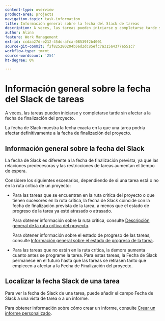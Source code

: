 ```yaml
---
content-type: overview
product-area: projects
navigation-topic: task-information
title: Información general sobre la fecha del Slack de tareas
description: A veces, las tareas pueden iniciarse y completarse tarde sin afectar a la fecha de finalización del proyecto.
author: Alina
feature: Work Management
exl-id: ccdaa27d-e212-45dc-afca-08539f2b4001
source-git-commit: f2f825280204b56d2dc85efc7a315a4377e551c7
workflow-type: tm+mt
source-wordcount: '254'
ht-degree: 0%

---
```


# Información general sobre la fecha del Slack de tareas

A veces, las tareas pueden iniciarse y completarse tarde sin afectar a la fecha de finalización del proyecto.

La fecha de Slack muestra la fecha exacta en la que una tarea podría afectar definitivamente a la fecha de finalización del proyecto.

## Información general sobre la fecha del Slack

La fecha de Slack es diferente a la fecha de finalización prevista, ya que las relaciones predecesoras y las restricciones de tareas aumentan el tiempo de espera.

Considere los siguientes escenarios, dependiendo de si una tarea está o no en la ruta crítica de un proyecto:

* Para las tareas que se encuentran en la ruta crítica del proyecto o que tienen sucesores en la ruta crítica, la fecha de Slack coincide con la fecha de finalización prevista de la tarea, a menos que el estado de progreso de la tarea ya esté atrasado o atrasado.

   Para obtener información sobre la ruta crítica, consulte [Descripción general de la ruta crítica del proyecto](../../../manage-work/tasks/manage-tasks/critical-path.md).

   Para obtener información sobre el estado de progreso de las tareas, consulte [Información general sobre el estado de progreso de la tarea](../../../manage-work/tasks/task-information/task-progress-status.md).

* Para las tareas que no están en la ruta crítica, la demora aumenta cuanto antes se programe la tarea. Para estas tareas, la Fecha de Slack permanece en el futuro hasta que las tareas se retrasen tanto que empiecen a afectar a la Fecha de Finalización del proyecto.

## Localizar la fecha Slack de una tarea

Para ver la fecha de Slack de una tarea, puede añadir el campo Fecha de Slack a una vista de tarea o a un informe.

Para obtener información sobre cómo crear un informe, consulte [Crear un informe personalizado](../../../reports-and-dashboards/reports/creating-and-managing-reports/create-custom-report.md).
